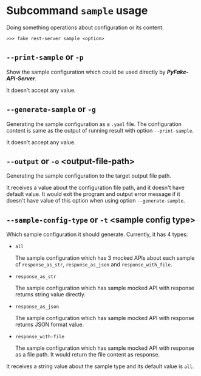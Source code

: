 # Subcommand ``sample`` usage

Doing something operations about configuration or its content.

```console
>>> fake rest-server sample <option>
```


## ``--print-sample`` or ``-p``

Show the sample configuration which could be used directly by **_PyFake-API-Server_**.

It doesn't accept any value.


## ``--generate-sample`` or ``-g``

Generating the sample configuration as a ``.yaml`` file. The configuration content is same as the output of running result
with option ``--print-sample``.

It doesn't accept any value.


## ``--output`` or ``-o`` <output-file-path\>

Generating the sample configuration to the target output file path.

It receives a value about the configuration file path, and it doesn't have default value. It would exit the program and
output error message if it doesn't have value of this option when using option ``--generate-sample``.


## ``--sample-config-type`` or ``-t`` <sample config type\>

Which sample configuration it should generate. Currently, it has 4 types:

* ``all``

    The sample configuration which has 3 mocked APIs about each sample of ``response_as_str``, ``response_as_json`` and ``response_with_file``.

* ``response_as_str``

    The sample configuration which has sample mocked API with response returns string value directly.

* ``response_as_json``

    The sample configuration which has sample mocked API with response returns JSON format value.

* ``response_with-file``

    The sample configuration which has sample mocked API with response as a file path. It would return the file content as
    response.

It receives a string value about the sample type and its default value is ``all``.
